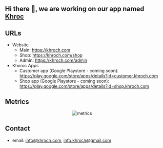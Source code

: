 ## Hi there 👋, we are working on our app named [Khroc](https://khroc.com)

## URLs

- Website
  - Main: <https://khroch.com>
  - Shop: <https://khroch.com/shop>
  - Admin: <https://khroch.com/admin>
- Khoroc Apps
  - Customer app (Google Playstore - coming soon): <https://play.google.com/store/apps/details?id=customer.khroch.com>
  - Shop app (Google Playstore - coming soon): <https://play.google.com/store/apps/details?id=shop.khroch.com>

## Metrics

<p align="center">
  <img src="https://github.com/khroc/.github/blob/main/profile/metrics.svg" alt="metrics" />
</p>

## Contact

- email: <info@khroch.com>, <info.khroch@gmail.com>
